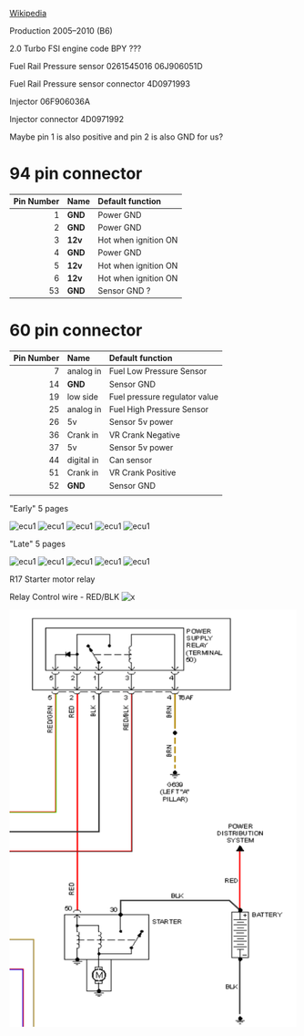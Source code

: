 

[Wikipedia](https://en.wikipedia.org/wiki/Volkswagen_Passat_%28B6%29)

Production	2005–2010 (B6)

2.0 Turbo FSI engine code BPY ???

Fuel Rail Pressure sensor 0261545016 06J906051D

Fuel Rail Pressure sensor connector 4D0971993

Injector 06F906036A

Injector connector 4D0971992

Maybe pin 1 is also positive and pin 2 is also GND for us?

# 94 pin connector

|Pin Number|Name   | Default function                   |
| ---:|:---------- |:------------------------------------ |
| 1   | **GND**    |  Power GND                            |
| 2   | **GND**    |  Power GND                            |
| 3   | **12v**    |  Hot when ignition ON                 |
| 4   | **GND**    |  Power GND                            |
| 5   | **12v**    |  Hot when ignition ON                 |
| 6   | **12v**    |  Hot when ignition ON                 |
| 53  | **GND**    |  Sensor GND ?                         |


# 60 pin connector
|Pin Number|Name   | Default function                      |
| ---:|:---------- |:------------------------------------  |
| 7   | analog in  | Fuel Low Pressure Sensor              |
| 14  | **GND**    | Sensor GND                            |
| 19  | low side   | Fuel pressure regulator value         |
| 25  | analog in  | Fuel High Pressure Sensor             |
| 26  | 5v         | Sensor 5v power                       |
| 36  | Crank in   | VR Crank Negative                     |
| 37  | 5v         | Sensor 5v power                       |
| 44  | digital in | Can sensor                            |
| 51  | Crank in   | VR Crank Positive                     |
| 52  | **GND**    | Sensor GND                            |
|     |            | |

"Early" 5 pages

![ecu1](oem_docs/VW/2006_Passat/2006_passat_2.0t_early_1_5.png)
![ecu1](oem_docs/VW/2006_Passat/2006_passat_2.0t_early_2_5.png)
![ecu1](oem_docs/VW/2006_Passat/2006_passat_2.0t_early_3_5.png)
![ecu1](oem_docs/VW/2006_Passat/2006_passat_2.0t_early_4_5.png)
![ecu1](oem_docs/VW/2006_Passat/2006_passat_2.0t_early_5_5.png)

"Late" 5 pages

![ecu1](oem_docs/VW/2006_Passat/2006_passat_2.0t_late_1_5.png)
![ecu1](oem_docs/VW/2006_Passat/2006_passat_2.0t_late_2_5.png)
![ecu1](oem_docs/VW/2006_Passat/2006_passat_2.0t_late_3_5.png)
![ecu1](oem_docs/VW/2006_Passat/2006_passat_2.0t_late_4_5.png)
![ecu1](oem_docs/VW/2006_Passat/2006_passat_2.0t_late_5_5.png)


R17 Starter motor relay

Relay Control wire - RED/BLK
![x](oem_docs/VW/2006_Passat/ENPassatB6-blok-salon-6.jpg)

![x](oem_docs/VW/2006_Passat/starting.png)